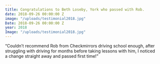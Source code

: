 ```yaml
---
title: Congratulations to Beth Loseby, York who passed with Rob.
date: 2018-09-26 00:00:00 Z
image: "/uploads/testimonial2018.jpg"
Date: 2018-09-26 00:00:00 Z
year: 2018
Image: "/uploads/testimonial2018.jpg"
---
```


“Couldn’t recommend Rob from Checkmirrors driving school enough, after struggling with driving for months before taking lessons with him, I noticed a change straight away and passed first time!”
